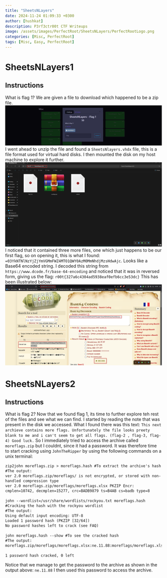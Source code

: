 ```yaml
---
title: "SheetsNLayers"
date: 2024-11-24 01:09:33 +0300
author: [hushkat]
description: P3rf3ctr00t CTF Writeups
image: /assets/images/PerfectRoot/SheetsNLayers/PerfectRootLogo.png
categories: [Misc, PerfectRoot]
tags: [Misc, Easy, PerfectRoot]
---
```


# SheetsNLayers1
## Instructions
What is flag 1?
We are given a file to download which happened to be a zip file. 
![TaskFile](/assets/images/PerfectRoot/SheetsNLayers/TaskFile.png)
I went ahead to unzip the file and found a `SheetsNlayers.vhdx` file, this is a file format used for virtual hard disks. I then mounted the disk on my host machine to explore it further.
![Flag1 Files](/assets/images/PerfectRoot/SheetsNLayers/Flag1&Files.png)
I noticed that it contained three more files, one which just happens to be our first flag, so on opening it, this is what I found: `=03YkNTNlNzYjZjYmVGMmFWZ4MTO1QWY0AzM0MmNhdjMzsHdwAjc`. Looks like a Base64 encoded string. I decoded this string from `https://www.dcode.fr/base-64-encoding` and noticed that it was in reversed form, giving us the flag: `r00t{327a6c4304ad5938eaf0efb6cc3e53dc}` This has been illustrated below:
![Flag1](/assets/images/PerfectRoot/SheetsNLayers/Flag1.png)

# SheetsNLayers2
## Instructions
What is flag 2?
Now that we found flag 1, its time to further explore teh rest of the files and see what we can find. I started by reading the note that was present in the disk we accessed. What I found there was this text: `This next archieve contains more flags. Unfortunately the file looks preety blank to me and i can't seem to get all flags. (flag-2 , flag-3, flag-4) Good luck.` So I immediately tried to access the archive called `moreflags.zip` but I couldnt, since it had a password. It was therefore time to start cracking using `JohnTheRipper` by using the following commands on a unix terminal:
```
zip2john moreflags.zip > moreflags.hash #To extract the archive's hash
#The output:
ver 2.0 moreflags.zip/moreflags/ is not encrypted, or stored with non-handled compression type
ver 2.0 moreflags.zip/moreflags/moreflags.xlsx PKZIP Encr: cmplen=10742, decmplen=15277, crc=BADB9879 ts=B4AB cs=badb type=8
                                                                                                                                                                                                                                            
john --wordlist=/usr/share/wordlists/rockyou.txt moreflags.hash #Cracking the hash with the rockyou wordlist
#The output:
Using default input encoding: UTF-8
Loaded 1 password hash (PKZIP [32/64])
No password hashes left to crack (see FAQ)

john moreflags.hash --show #To see the cracked hash
#The output:
moreflags.zip/moreflags/moreflags.xlsx:ne.11.88:moreflags/moreflags.xlsx:moreflags.zip::moreflags.zip

1 password hash cracked, 0 left
```
Notice that we manage to get the password to the archive as shown in the output above: `ne.11.88` I then used this password to access the archive.
